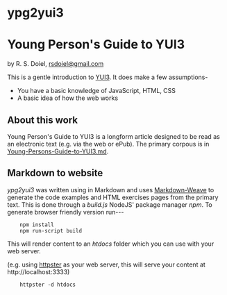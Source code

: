 ypg2yui3
========

# Young Person's Guide to YUI3

by R. S. Doiel, <rsdoiel@gmail.com>

This is a gentle introduction to [YUI3][]. It does make a few assumptions-

* You have a basic knowledge of JavaScript, HTML, CSS
* A basic idea of how the web works

## About this work

Young Person's Guide to YUI3 is a longform article designed to be read as an 
electronic text (e.g. via the web or ePub). The primary corpous is in 
[Young-Persons-Guide-to-YUI3.md](Young-Persons-Guide-to-YUI3.md).

## Markdown to website

_ypg2yui3_ was written using in Markdown and uses [Markdown-Weave](http://github.com/rsdoiel/mweave)
to generate the code examples and HTML exercises pages from the primary text. This is
done through a _build.js_ NodeJS' package manager _npm_. To generate browser friendly version run---

```Shell
    npm install
    npm run-script build
```

This will render content to an _htdocs_ folder which you can use with your web server.

(e.g. using [httpster](https://github.com/SimbCo/httpster)
as your web server, this will serve your content at http://localhost:3333)

```shell
    httpster -d htdocs
```

[YUI3]: http://yuilibrary.com "YUI3 is a JavaScript framework"
